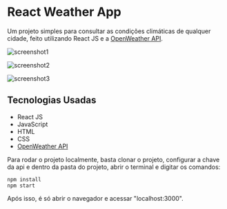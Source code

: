 # React Weather App

Um projeto simples para consultar as condições climáticas de qualquer cidade, feito utilizando React JS e a [OpenWeather API](https://openweathermap.org/api).

![screenshot1](https://user-images.githubusercontent.com/62220657/124230261-20f19000-dae5-11eb-8157-f3e9025308e3.png)

![screenshot2](https://user-images.githubusercontent.com/62220657/124230342-3a92d780-dae5-11eb-8f53-d55eb99cccab.png)

![screenshot3](https://user-images.githubusercontent.com/62220657/124230375-48e0f380-dae5-11eb-83f6-0ec484b783de.png)

## Tecnologias Usadas

* React JS
* JavaScript
* HTML
* CSS
* [OpenWeather API](https://openweathermap.org/api)

Para rodar o projeto localmente, basta clonar o projeto, configurar a chave da api e dentro da pasta do projeto, abrir o terminal e digitar os comandos:

```
npm install
npm start
```

Após isso, é só abrir o navegador e acessar "localhost:3000".

